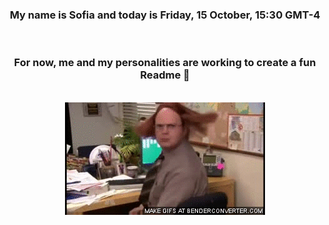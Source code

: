 


<div align="center">
<h3 >My name is Sofia and today is Friday, 15 October, 15:30 GMT-4</h3><br>
<h3 >For now, me and my personalities are working to create a fun Readme 👋
</h3><br>
<img src='img/dwight.gif' alt='working...'/>
</div>

